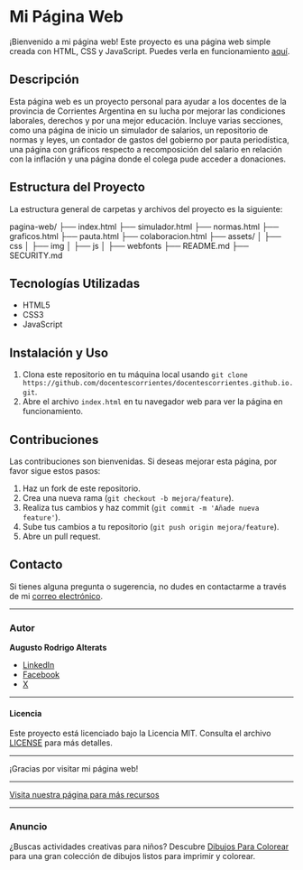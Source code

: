 # Mi Página Web

¡Bienvenido a mi página web! Este proyecto es una página web simple creada con HTML, CSS y JavaScript. Puedes verla en funcionamiento [aquí](https://docentescorrientes.github.io/).

## Descripción

Esta página web es un proyecto personal para ayudar a los docentes de la provincia de Corrientes Argentina en su lucha por mejorar las condiciones laborales, derechos y por una mejor educación. Incluye varias secciones, como una página de inicio un simulador de salarios, un repositorio de normas y leyes, un contador de gastos del gobierno por pauta periodística, una página con gráficos respecto a recomposición del salario en relación con la inflación y una página donde el colega pude acceder a donaciones.

## Estructura del Proyecto

La estructura general de carpetas y archivos del proyecto es la siguiente:

pagina-web/
├── index.html
├── simulador.html
├── normas.html
├── graficos.html
├── pauta.html
├── colaboracion.html
├── assets/
│ ├── css
│ ├── img
│ ├── js
│ ├── webfonts
├── README.md
├── SECURITY.md


## Tecnologías Utilizadas

- HTML5
- CSS3
- JavaScript

## Instalación y Uso

1. Clona este repositorio en tu máquina local usando `git clone https://github.com/docentescorrientes/docentescorrientes.github.io.git`.
2. Abre el archivo `index.html` en tu navegador web para ver la página en funcionamiento.

## Contribuciones

Las contribuciones son bienvenidas. Si deseas mejorar esta página, por favor sigue estos pasos:

1. Haz un fork de este repositorio.
2. Crea una nueva rama (`git checkout -b mejora/feature`).
3. Realiza tus cambios y haz commit (`git commit -m 'Añade nueva feature'`).
4. Sube tus cambios a tu repositorio (`git push origin mejora/feature`).
5. Abre un pull request.

## Contacto

Si tienes alguna pregunta o sugerencia, no dudes en contactarme a través de mi [correo electrónico](mailto:augusalterats@gmail.com).

---

### Autor

**Augusto Rodrigo Alterats**
- [LinkedIn](https://www.linkedin.com/in/augusalterats/)
- [Facebook](https://www.facebook.com/augustoalterats)
- [X](https://x.com/augusalterats)

---

#### Licencia

Este proyecto está licenciado bajo la Licencia MIT. Consulta el archivo [LICENSE](LICENSE) para más detalles.

---

¡Gracias por visitar mi página web!

---

[Visita nuestra página para más recursos](https://gptonline.ai/es/)

---

### Anuncio

¿Buscas actividades creativas para niños? Descubre [Dibujos Para Colorear](https://www.google.es/search?q=colorearw.com) para una gran colección de dibujos listos para imprimir y colorear.
